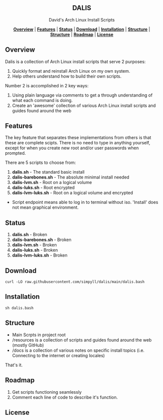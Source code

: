 <h2 align="center">
DALIS
</h2>
<p align="center">
David's Arch Linux Install Scripts
</p>

<p align="center">
<b><a href="#overview">Overview</a></b>
|
<b><a href="#features">Features</a></b>
|
<b><a href="#status">Status</a></b>
|
<b><a href="#download">Download</a></b>
|
<b><a href="#installation">Installation</a></b>
|
<b><a href="#structure">Structure</a></b>
|
<b><a href="#structure">Structure</a></b>
|
<b><a href="#roadmap">Roadmap</a></b>
|
<b><a href="#license">License</a></b>
</p>


## Overview 

Dalis is a collection of Arch Linux install scripts that serve 2 purposes:

1. Quickly format and reinstall Arch Linux on my own system.
1. Help others understand how to build their own scripts. 

Number 2 is accomplished in 2 key ways:

1. Using plain language via comments to get a through understanding of what each command is doing. 
1. Create an 'awesome' collection of various Arch Linux install scripts and guides found around the web

## Features 

The key feature that separates these implementations from others is that these are complete scipts. There is no need to type in anything yourself, except for when you create new root and/or user passwords when prompted. 

There are 5 scripts to choose from:
1. <b>dalis.sh</b> - The standard basic install
1. <b>dalis-barebones.sh</b> - The absolute minimal install needed
1. <b>dalis-lvm.sh</b> - Root on a logical volume
1. <b>dalis-luks.sh</b> - Root encrypted
1. <b>dalis-lvm-luks.sh</b> - Root on a logical volume and encrypted

- Script endpoint means able to log in to terminal without iso. 'Install' does not mean graphical environment.

## Status 

1. <b>dalis.sh</b> - Broken
1. <b>dalis-barebones.sh</b> - Broken
1. <b>dalis-lvm.sh</b> - Broken
1. <b>dalis-luks.sh</b> - Broken
1. <b>dalis-lvm-luks.sh</b> - Broken


## Download

```
curl -LO raw.githubusercontent.com/simpyll/dalis/main/dalis.bash
```

## Installation

```
sh dalis.bash
```

## Structure 

- Main Scrpts in project root 
- /resources is a collection of scripts and guides found around the web (mostly GitHub)
- /docs is a collection of various notes on specific install topics (i.e. Connecting to the internet or creating locales)

That's it.

## Roadmap 

1. Get scripts functioning seamlessly 
1. Comment each line of code to describe it's function.

## License
